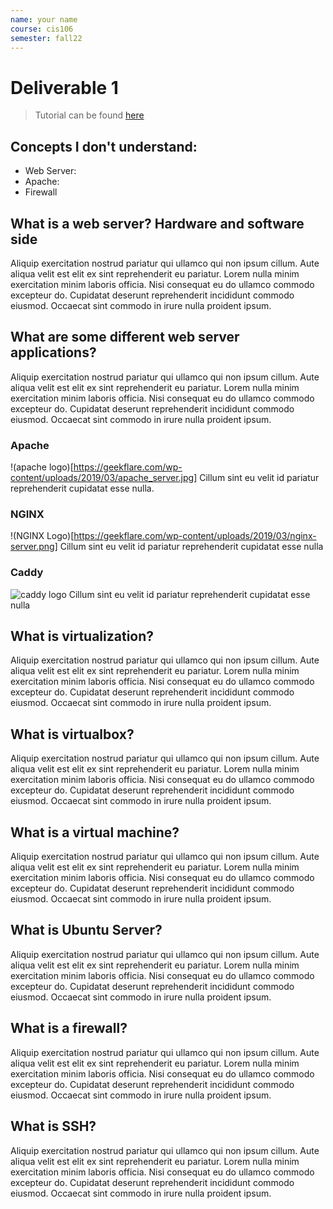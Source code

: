 ```yaml
---
name: your name
course: cis106
semester: fall22
---
```


# Deliverable 1

> Tutorial can be found [here](https://www.digitalocean.com/community/tutorials/how-to-install-the-apache-web-server-on-ubuntu-22-04)

## Concepts I don't understand:

* Web Server: 
* Apache: 
* Firewall
  

## What is a web server? Hardware and software side
Aliquip exercitation nostrud pariatur qui ullamco qui non ipsum cillum. Aute aliqua velit est elit ex sint reprehenderit eu pariatur. Lorem nulla minim exercitation minim laboris officia. Nisi consequat eu do ullamco commodo excepteur do. Cupidatat deserunt reprehenderit incididunt commodo eiusmod. Occaecat sint commodo in irure nulla proident ipsum.

## What are some different web server applications?
Aliquip exercitation nostrud pariatur qui ullamco qui non ipsum cillum. Aute aliqua velit est elit ex sint reprehenderit eu pariatur. Lorem nulla minim exercitation minim laboris officia. Nisi consequat eu do ullamco commodo excepteur do. Cupidatat deserunt reprehenderit incididunt commodo eiusmod. Occaecat sint commodo in irure nulla proident ipsum.

### Apache
!(apache logo)[https://geekflare.com/wp-content/uploads/2019/03/apache_server.jpg]
Cillum sint eu velit id pariatur reprehenderit cupidatat esse nulla.
### NGINX
!(NGINX Logo)[https://geekflare.com/wp-content/uploads/2019/03/nginx-server.png]
Cillum sint eu velit id pariatur reprehenderit cupidatat esse nulla
### Caddy
![caddy logo](https://caddyserver.com/resources/images/caddy-open-graph.jpg)
Cillum sint eu velit id pariatur reprehenderit cupidatat esse nulla

## What is virtualization?
Aliquip exercitation nostrud pariatur qui ullamco qui non ipsum cillum. Aute aliqua velit est elit ex sint reprehenderit eu pariatur. Lorem nulla minim exercitation minim laboris officia. Nisi consequat eu do ullamco commodo excepteur do. Cupidatat deserunt reprehenderit incididunt commodo eiusmod. Occaecat sint commodo in irure nulla proident ipsum.
## What is virtualbox?
Aliquip exercitation nostrud pariatur qui ullamco qui non ipsum cillum. Aute aliqua velit est elit ex sint reprehenderit eu pariatur. Lorem nulla minim exercitation minim laboris officia. Nisi consequat eu do ullamco commodo excepteur do. Cupidatat deserunt reprehenderit incididunt commodo eiusmod. Occaecat sint commodo in irure nulla proident ipsum.
## What is a virtual machine?
Aliquip exercitation nostrud pariatur qui ullamco qui non ipsum cillum. Aute aliqua velit est elit ex sint reprehenderit eu pariatur. Lorem nulla minim exercitation minim laboris officia. Nisi consequat eu do ullamco commodo excepteur do. Cupidatat deserunt reprehenderit incididunt commodo eiusmod. Occaecat sint commodo in irure nulla proident ipsum.
## What is Ubuntu Server?
Aliquip exercitation nostrud pariatur qui ullamco qui non ipsum cillum. Aute aliqua velit est elit ex sint reprehenderit eu pariatur. Lorem nulla minim exercitation minim laboris officia. Nisi consequat eu do ullamco commodo excepteur do. Cupidatat deserunt reprehenderit incididunt commodo eiusmod. Occaecat sint commodo in irure nulla proident ipsum.
## What is a firewall?
Aliquip exercitation nostrud pariatur qui ullamco qui non ipsum cillum. Aute aliqua velit est elit ex sint reprehenderit eu pariatur. Lorem nulla minim exercitation minim laboris officia. Nisi consequat eu do ullamco commodo excepteur do. Cupidatat deserunt reprehenderit incididunt commodo eiusmod. Occaecat sint commodo in irure nulla proident ipsum.
## What is SSH?
Aliquip exercitation nostrud pariatur qui ullamco qui non ipsum cillum. Aute aliqua velit est elit ex sint reprehenderit eu pariatur. Lorem nulla minim exercitation minim laboris officia. Nisi consequat eu do ullamco commodo excepteur do. Cupidatat deserunt reprehenderit incididunt commodo eiusmod. Occaecat sint commodo in irure nulla proident ipsum.
